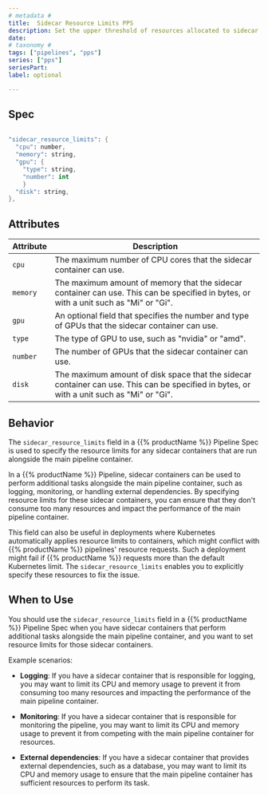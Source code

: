 ```yaml
---
# metadata # 
title:  Sidecar Resource Limits PPS
description: Set the upper threshold of resources allocated to sidecar containers.
date: 
# taxonomy #
tags: ["pipelines", "pps"]
series: ["pps"]
seriesPart: 
label: optional 

---
```

## Spec

```s

"sidecar_resource_limits": {
  "cpu": number,
  "memory": string,
  "gpu": {
    "type": string,
    "number": int
    }
  "disk": string,
},

```
## Attributes

| Attribute | Description   |
| - | - |
| `cpu`       | The maximum number of CPU cores that the sidecar container can use.                                                     |
| `memory`    | The maximum amount of memory that the sidecar container can use. This can be specified in bytes, or with a unit such as "Mi" or "Gi". |
| `gpu`       | An optional field that specifies the number and type of GPUs that the sidecar container can use.                          |
| `type`      | The type of GPU to use, such as "nvidia" or "amd".                                                                        |
| `number`    | The number of GPUs that the sidecar container can use.                                                                    |
| `disk`      | The maximum amount of disk space that the sidecar container can use. This can be specified in bytes, or with a unit such as "Mi" or "Gi". |


## Behavior 
The `sidecar_resource_limits` field in a {{% productName %}} Pipeline Spec is used to specify the resource limits for any sidecar containers that are run alongside the main pipeline container.

In a {{% productName %}} Pipeline, sidecar containers can be used to perform additional tasks alongside the main pipeline container, such as logging, monitoring, or handling external dependencies. By specifying resource limits for these sidecar containers, you can ensure that they don't consume too many resources and impact the performance of the main pipeline container.

This field can also be useful in deployments where Kubernetes automatically applies resource limits to containers, which might conflict with {{% productName %}} pipelines' resource requests. Such a deployment might fail if {{% productName %}} requests more than the default Kubernetes limit. The `sidecar_resource_limits` enables you to explicitly specify these resources to fix the issue.



## When to Use 

You should use the `sidecar_resource_limits` field in a {{% productName %}} Pipeline Spec when you have sidecar containers that perform additional tasks alongside the main pipeline container, and you want to set resource limits for those sidecar containers.

Example scenarios:

- **Logging**: If you have a sidecar container that is responsible for logging, you may want to limit its CPU and memory usage to prevent it from consuming too many resources and impacting the performance of the main pipeline container.

- **Monitoring**: If you have a sidecar container that is responsible for monitoring the pipeline, you may want to limit its CPU and memory usage to prevent it from competing with the main pipeline container for resources.

- **External dependencies**: If you have a sidecar container that provides external dependencies, such as a database, you may want to limit its CPU and memory usage to ensure that the main pipeline container has sufficient resources to perform its task.

